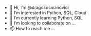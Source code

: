 - 👋 Hi, I’m @dragososmanovici
- 👀 I’m interested in Python, SQL, Cloud
- 🌱 I’m currently learning Python, SQL
- 💞️ I’m looking to collaborate on ...
- 📫 How to reach me ...

<!---
dragososmanovici/dragososmanovici is a ✨ special ✨ repository because its `README.md` (this file) appears on your GitHub profile.
You can click the Preview link to take a look at your changes.
--->

